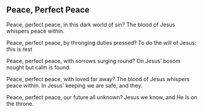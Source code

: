 ## Peace, Perfect Peace

Peace, perfect peace, in this dark world of sin?
The blood of Jesus whispers peace within. 

Peace, perfect peace, by thronging duties pressed? 
To do the will of Jesus: this is rest 

Peace, perfect peace, with sorrows surging round?
On Jesus’ bosom nought but calm is found. 

Peace, perfect peace, with loved far away?
The blood of Jesus whispers peace within.
In Jesus’ keeping we are safe, and they. 

Peace, perfect peace, our future all unknown?
Jesus we know, and He is on the throne.